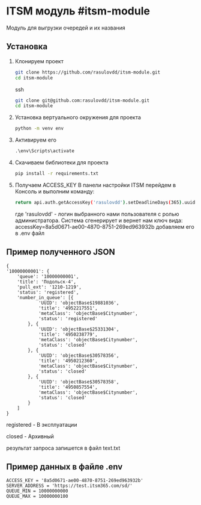 # ITSM модуль #itsm-module
Модуль для выгрузки очередей и их названия

## Установка

1. Клонируем проект 

    ```bash
    git clone https://github.com/rasulovdd/itsm-module.git
    cd itsm-module
    ```
    ssh
    ```bash
    git clone git@github.com:rasulovdd/itsm-module.git
    cd itsm-module
    ```

2. Установка вертуального окружения для проекта

    ```bash
    python -m venv env
    ```

3. Активируем его 
    
    ```cmd
    .\env\Scripts\activate
    ```

4. Скачиваем библиотеки для проекта
    
    ```bash
    pip install -r requirements.txt
    ```
    
5. Получаем ACCESS_KEY
    В панели настройки ITSM перейдем в Консоль и выполним команду:
    ```bash
    return api.auth.getAccessKey('rasulovdd').setDeadlineDays(365).uuid
    ```
    где 'rasulovdd' - логин выбранного нами пользователя с ролью администратора. 
    Система сгенерирует и вернет нам ключ вида:
    accessKey=8a5d0671-ae00-4870-8751-269ed963932b
    добавляем его в .env файл 

## Пример полученного JSON

    {
    '10000000001': {
        'queue': '10000000001',
        'title': 'Подольск-4',
        'pull_ext': '1210-1219',
        'status': 'registered',
        'number_in_queue': [{
                'UUID': 'objectBase$19881036',
                'title': '4952217551',
                'metaClass': 'objectBase$Citynumber',
                'status': 'registered'
            }, {
                'UUID': 'objectBase$25331304',
                'title': '4950238779',
                'metaClass': 'objectBase$Citynumber',
                'status': 'closed'
            }, {
                'UUID': 'objectBase$30578356',
                'title': '4950212360',
                'metaClass': 'objectBase$Citynumber',
                'status': 'closed'
            }, {
                'UUID': 'objectBase$30578358',
                'title': '4950857554',
                'metaClass': 'objectBase$Citynumber',
                'status': 'closed'
            }
        ]
    }
    
registered - В эксплуатации
 
closed - Архивный

результат запроса запишется в файл text.txt

## Пример данных в файле .env
    
    ACCESS_KEY = '8a5d0671-ae00-4870-8751-269ed963932b'
    SERVER_ADDRESS = 'https://test.itsm365.com/sd/'
    QUEUE_MIN = 10000000000
    QUEUE_MAX = 10000000100